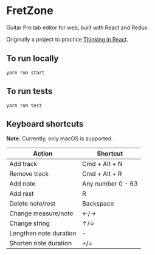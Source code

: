# FretZone

Guitar Pro tab editor for web, built with React and Redux.

Originally a project to practice [Thinking in React](https://reactjs.org/docs/thinking-in-react.html).

## To run locally

`yarn run start`

## To run tests

`yarn run test`

## Keyboard shortcuts

**Note:** Currently, only macOS is supported.

| Action                 | Shortcut          |
| ---------------------- | ----------------- |
| Add track              | Cmd + Alt + N     |
| Remove track           | Cmd + Alt + R     |
| Add note               | Any number 0 - 63 |
| Add rest               | R                 |
| Delete note/rest       | Backspace         |
| Change measure/note    | ←/→               |
| Change string          | ↑/↓               |
| Lengthen note duration | -                 |
| Shorten note duration  | +/=               |
